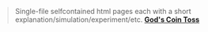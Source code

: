 > Single-file selfcontained html pages each with a short explanation/simulation/experiment/etc.
[**God's Coin Toss**](/pages/cointoss.html)
